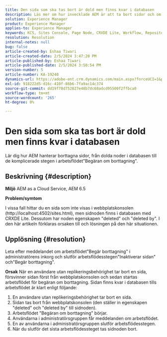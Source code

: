 ```yaml
---
title: Den sida som ska tas bort är dold men finns kvar i databasen
description: Läs mer om hur invecklade AEM är att ta bort sidor och om dolda noder, arbetsflöden för begäran om borttagning och administratörens roll.
solution: Experience Manager
product: Experience Manager
applies-to: Experience Manager
keywords: KCS, Sites Console, Page Node, CRXDE Lite, Workflow, Repository
resolution: Resolution
internal-notes: null
bug: false
article-created-by: Eshaa Tiwari
article-created-date: 2/5/2024 3:47:20 PM
article-published-by: Eshaa Tiwari
article-published-date: 2/5/2024 3:50:54 PM
version-number: 5
article-number: KA-19240
dynamics-url: https://adobe-ent.crm.dynamics.com/main.aspx?forceUCI=1&pagetype=entityrecord&etn=knowledgearticle&id=1b997bd2-3dc4-ee11-9079-6045bd006268
exl-id: 918222d5-d16c-410f-86b6-7fa9ac14c374
source-git-commit: dd19f78d752827e48b7dc68adcd95500f2ffbca0
workflow-type: tm+mt
source-wordcount: '265'
ht-degree: 0%

---
```


# Den sida som ska tas bort är dold men finns kvar i databasen


Lär dig hur AEM hanterar borttagna sidor, från dolda noder i databasen till de komplicerade stegen i arbetsflödet&quot;Begäran om borttagning&quot;.

## Beskrivning {#description}


<b>Miljö</b>
AEM as a Cloud Service, AEM 6.5

<b>Problem/symtom</b>

I vissa fall hittar du en sida som inte visas i webbplatskonsolen (http://localhost:4502/sites.html), men sidnoden finns i databasen med CRXDE Lite. Dessutom har noden egenskapen &quot;deleted&quot; och &quot;deleted by&quot;. I den här artikeln förklaras orsaken till och lösningen på den här situationen.


## Upplösning {#resolution}


Leta efter meddelandet om arbetsflödet&quot;Begär borttagning&quot; i administratörens inkorg och slutför arbetsflödesstegen&quot;Inaktiverar sidan&quot; och&quot;Begär borttagning&quot;.

<b>Orsak</b>
När en användare utan replikeringsbehörighet tar bort en sida, försvinner sidan först från webbplatskonsolen och sedan startas arbetsflödet för begäran om borttagning. Sidan finns kvar i databasen tills arbetsflödet är klart enligt följande:
1. En användare utan replikeringsbehörighet tar bort en sida.
2. Sidan tas bort från webbplatskonsolen (den ställer in egenskapen &quot;deleted&quot; och &quot;deleted by&quot; till sidnoden).
3. Arbetsflödet &quot;Begäran om borttagning&quot; börjar.
4. Användarna i administratörsgruppen får meddelanden om arbetsflödet.
5. En av användarna i administratörsgruppen slutför arbetsflödesstegen.
6. När du slutför det sista arbetsflödessteget tas sidnoden bort.
